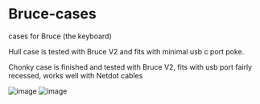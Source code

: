 # Bruce-cases
cases for Bruce (the keyboard)

Hull case is tested with Bruce V2 and fits with minimal usb c port poke.


Chonky case is finished and tested with Bruce V2, fits with usb port fairly recessed, works well with Netdot cables


![image](https://github.com/Ty-Fitz/Bruce-cases/assets/127678239/0c12e9fe-826e-4984-81e8-bde745eaa251)
![image](https://github.com/Ty-Fitz/Bruce-cases/assets/127678239/585bbcfa-684c-410a-80b7-e1f52d07d2cb)

